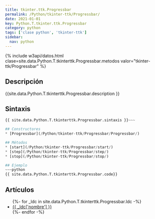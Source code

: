 ```yaml
---
title: tkinter.ttk.Progressbar
permalink: /Python/tkinter-ttk/Progressbar/
date: 2021-01-01
key: Python.T.tkinter.ttk.Progressbar
category: python
tags: ['clase python', 'tkinter-ttk']
sidebar: 
  nav: python
---
```


{% include w3api/datos.html clase=site.data.Python.T.tkinterttk.Progressbar.metodos valor="tkinter-ttk/Progressbar" %}

## Descripción
{{site.data.Python.T.tkinterttk.Progressbar.description }}

## Sintaxis
~~~python
{{ site.data.Python.T.tkinterttk.Progressbar.sintaxis }}~~~

## Constructores
* [Progressbar](/Python/tkinter-ttk/Progressbar/Progressbar/)

## Métodos
* [start](/Python/tkinter-ttk/Progressbar/start/)
* [step](/Python/tkinter-ttk/Progressbar/step/)
* [stop](/Python/tkinter-ttk/Progressbar/stop/)

## Ejemplo
~~~python
{{ site.data.Python.T.tkinterttk.Progressbar.code}}
~~~

## Artículos
<ul>
{%- for _ldc in site.data.Python.T.tkinterttk.Progressbar.ldc -%}
   <li>
       <a href="{{_ldc['url'] }}">{{ _ldc['nombre'] }}</a>
   </li>
{%- endfor -%}
</ul>
